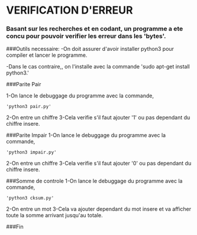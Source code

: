 # VERIFICATION D'ERREUR

### Basant sur les recherches et en codant, un programme a ete concu pour pouvoir verifier les erreur dans les 'bytes'.

###Outils necessaire:
-On doit assurer d'avoir installer python3 pour compiler et lancer le programme.

-Dans le cas contraire,, on l'installe avec la commande 'sudo apt-get install python3.'


###Parite Pair

1-On lance le debuggage du programme avec la commande,
```
'python3 pair.py'
```
2-On entre un chiffre
3-Cela verifie s'il faut ajouter '1' ou pas dependant du chiffre insere. 



###Parite Impair
1-On lance le debuggage du programme avec la commande,
```
'python3 impair.py'
```
2-On entre un chiffre
3-Cela verifie s'il faut ajouter '0' ou pas dependant du chiffre insere. 



###Somme de controle
1-On lance le debuggage du programme avec la commande,
```
'python3 cksum.py'
```
2-On entre un mot
3-Cela va ajouter dependant du mot insere et va afficher toute la somme arrivant jusqu'au totale. 

###Fin

